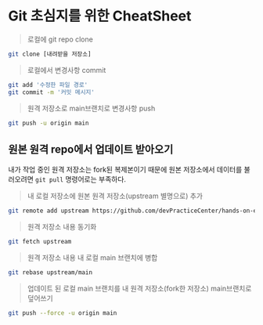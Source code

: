 # Git 초심지를 위한 CheatSheet

> 로컬에 git repo clone

```bash
git clone [내려받을 저장소]
```

> 로컬에서 변경사항 commit

```bash
git add '수정한 파일 경로'
git commit -m '커밋 메시지'
```

> 원격 저장소로 main브랜치로 변경사항 push

```bash
git push -u origin main
```

## 원본 원격 repo에서 업데이트 받아오기

내가 작업 중인 원격 저장소는 fork된 복제본이기 때문에 원본 저장소에서 데이터를 불러오려면 `git pull` 명령어로는 부족하다.

> 내 로컬 저장소에 원본 원격 저장소(upstream 별명으로) 추가

```bash 
git remote add upstream https://github.com/devPracticeCenter/hands-on-expert.git
```

> 원격 저장소 내용 동기화

```bash
git fetch upstream
```

> 원격 저장소 내용 내 로컬 main 브랜치에 병합

```bash
git rebase upstream/main
```

> 업데이트 된 로컬 main 브랜치를 내 원격 저장소(fork한 저장소) main브랜치로 덮어쓰기

```bash
git push --force -u origin main
```